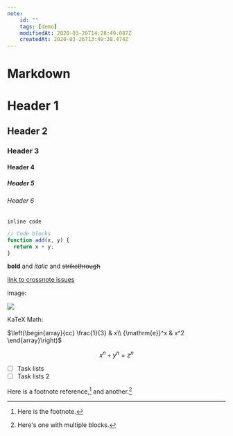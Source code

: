 ```yaml
---
note:
    id: ""
    tags: [demo]
    modifiedAt: 2020-03-26T14:28:49.087Z
    createdAt: 2020-03-26T13:49:38.474Z
---
```

# Markdown
# Header 1
## Header 2
### Header 3
#### Header 4
##### Header 5
###### Header 6

`inline code`

```javascript
// Code blocks
function add(x, y) {
  return x + y;
}
```

**bold** and _italic_ and ~~strikethrough~~

[link to crossnote issues](http://github.com/0xGG/crossnote_issues)

image:

![](https://www.bing.com/th?id=OIP.Zr6RotAL3VWG_WOhihJo5AHaEo&pid=Api&rs=1)

KaTeX Math:

$\left(\begin{array}{cc} \frac{1}{3} & x\\ {\mathrm{e}}^x & x^2 \end{array}\right)$

$$x^n + y^n = z^n$$

- [ ] Task lists
- [ ] Task lists 2

Here is a footnote reference,[^1] and another.[^longnote]

[^1]: Here is the footnote.
[^longnote]: Here's one with multiple blocks.


